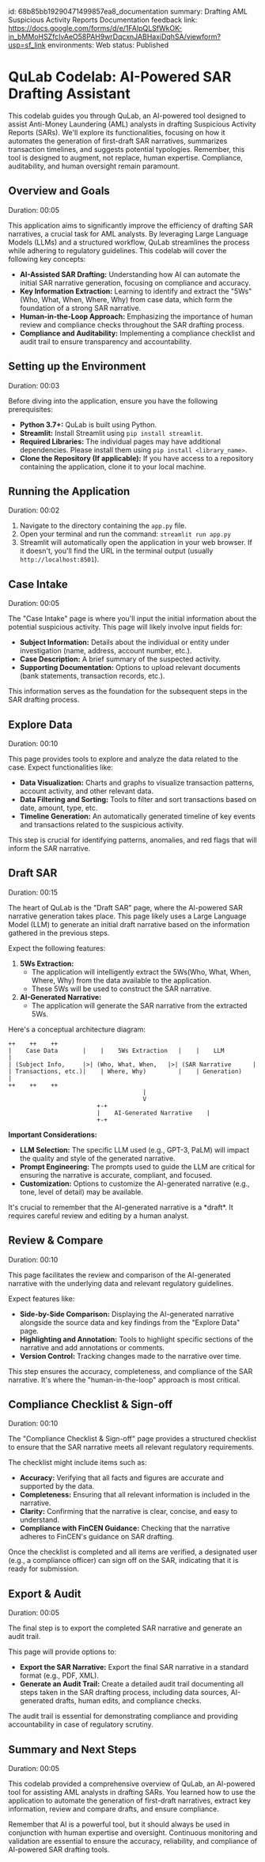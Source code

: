 id: 68b85bb19290471499857ea8_documentation
summary: Drafting AML Suspicious Activity Reports Documentation
feedback link: https://docs.google.com/forms/d/e/1FAIpQLSfWkOK-in_bMMoHSZfcIvAeO58PAH9wrDqcxnJABHaxiDqhSA/viewform?usp=sf_link
environments: Web
status: Published
# QuLab Codelab: AI-Powered SAR Drafting Assistant

This codelab guides you through QuLab, an AI-powered tool designed to assist Anti-Money Laundering (AML) analysts in drafting Suspicious Activity Reports (SARs). We'll explore its functionalities, focusing on how it automates the generation of first-draft SAR narratives, summarizes transaction timelines, and suggests potential typologies. Remember, this tool is designed to augment, not replace, human expertise.  Compliance, auditability, and human oversight remain paramount.

## Overview and Goals
Duration: 00:05

This application aims to significantly improve the efficiency of drafting SAR narratives, a crucial task for AML analysts. By leveraging Large Language Models (LLMs) and a structured workflow, QuLab streamlines the process while adhering to regulatory guidelines. This codelab will cover the following key concepts:

*   **AI-Assisted SAR Drafting:** Understanding how AI can automate the initial SAR narrative generation, focusing on compliance and accuracy.
*   **Key Information Extraction:**  Learning to identify and extract the "5Ws" (Who, What, When, Where, Why) from case data, which form the foundation of a strong SAR narrative.
*   **Human-in-the-Loop Approach:**  Emphasizing the importance of human review and compliance checks throughout the SAR drafting process.
*   **Compliance and Auditability:**  Implementing a compliance checklist and audit trail to ensure transparency and accountability.

## Setting up the Environment
Duration: 00:03

Before diving into the application, ensure you have the following prerequisites:

*   **Python 3.7+:** QuLab is built using Python.
*   **Streamlit:** Install Streamlit using `pip install streamlit`.
*   **Required Libraries:** The individual pages may have additional dependencies. Please install them using `pip install <library_name>`.
*   **Clone the Repository (If applicable):** If you have access to a repository containing the application, clone it to your local machine.

## Running the Application
Duration: 00:02

1.  Navigate to the directory containing the `app.py` file.
2.  Open your terminal and run the command: `streamlit run app.py`
3.  Streamlit will automatically open the application in your web browser. If it doesn't, you'll find the URL in the terminal output (usually `http://localhost:8501`).

## Case Intake
Duration: 00:05

The "Case Intake" page is where you'll input the initial information about the potential suspicious activity. This page will likely involve input fields for:

*   **Subject Information:** Details about the individual or entity under investigation (name, address, account number, etc.).
*   **Case Description:** A brief summary of the suspected activity.
*   **Supporting Documentation:**  Options to upload relevant documents (bank statements, transaction records, etc.).

This information serves as the foundation for the subsequent steps in the SAR drafting process.

## Explore Data
Duration: 00:10

This page provides tools to explore and analyze the data related to the case. Expect functionalities like:

*   **Data Visualization:** Charts and graphs to visualize transaction patterns, account activity, and other relevant data.
*   **Data Filtering and Sorting:** Tools to filter and sort transactions based on date, amount, type, etc.
*   **Timeline Generation:**  An automatically generated timeline of key events and transactions related to the suspicious activity.

This step is crucial for identifying patterns, anomalies, and red flags that will inform the SAR narrative.

## Draft SAR
Duration: 00:15

The heart of QuLab is the "Draft SAR" page, where the AI-powered SAR narrative generation takes place. This page likely uses a Large Language Model (LLM) to generate an initial draft narrative based on the information gathered in the previous steps.

Expect the following features:

1.  **5Ws Extraction:**
    *   The application will intelligently extract the 5Ws(Who, What, When, Where, Why) from the data available to the application.
    *   These 5Ws will be used to construct the SAR narrative.
2.  **AI-Generated Narrative:**
    *   The application will generate the SAR narrative from the extracted 5Ws.

Here's a conceptual architecture diagram:

```
++    ++    ++
|    Case Data       |    |    5Ws Extraction   |    |    LLM              |
| (Subject Info,     |>| (Who, What, When,   |>| (SAR Narrative      |
| Transactions, etc.)|    | Where, Why)         |    | Generation)         |
++    ++    ++
                                      |
                                      V
                         +-+
                         |    AI-Generated Narrative    |
                         +-+
```

**Important Considerations:**

*   **LLM Selection:** The specific LLM used (e.g., GPT-3, PaLM) will impact the quality and style of the generated narrative.
*   **Prompt Engineering:** The prompts used to guide the LLM are critical for ensuring the narrative is accurate, compliant, and focused.
*   **Customization:** Options to customize the AI-generated narrative (e.g., tone, level of detail) may be available.

<aside class="negative">
It's crucial to remember that the AI-generated narrative is a *draft*. It requires careful review and editing by a human analyst.
</aside>

## Review & Compare
Duration: 00:10

This page facilitates the review and comparison of the AI-generated narrative with the underlying data and relevant regulatory guidelines.

Expect features like:

*   **Side-by-Side Comparison:** Displaying the AI-generated narrative alongside the source data and key findings from the "Explore Data" page.
*   **Highlighting and Annotation:** Tools to highlight specific sections of the narrative and add annotations or comments.
*   **Version Control:**  Tracking changes made to the narrative over time.

This step ensures the accuracy, completeness, and compliance of the SAR narrative. It's where the "human-in-the-loop" approach is most critical.

## Compliance Checklist & Sign-off
Duration: 00:10

The "Compliance Checklist & Sign-off" page provides a structured checklist to ensure that the SAR narrative meets all relevant regulatory requirements.

The checklist might include items such as:

*   **Accuracy:** Verifying that all facts and figures are accurate and supported by the data.
*   **Completeness:** Ensuring that all relevant information is included in the narrative.
*   **Clarity:** Confirming that the narrative is clear, concise, and easy to understand.
*   **Compliance with FinCEN Guidance:**  Checking that the narrative adheres to FinCEN's guidance on SAR drafting.

Once the checklist is completed and all items are verified, a designated user (e.g., a compliance officer) can sign off on the SAR, indicating that it is ready for submission.

## Export & Audit
Duration: 00:05

The final step is to export the completed SAR narrative and generate an audit trail.

This page will provide options to:

*   **Export the SAR Narrative:** Export the final SAR narrative in a standard format (e.g., PDF, XML).
*   **Generate an Audit Trail:** Create a detailed audit trail documenting all steps taken in the SAR drafting process, including data sources, AI-generated drafts, human edits, and compliance checks.

The audit trail is essential for demonstrating compliance and providing accountability in case of regulatory scrutiny.

## Summary and Next Steps
Duration: 00:05

This codelab provided a comprehensive overview of QuLab, an AI-powered tool for assisting AML analysts in drafting SARs.  You learned how to use the application to automate the generation of first-draft narratives, extract key information, review and compare drafts, and ensure compliance.

Remember that AI is a powerful tool, but it should always be used in conjunction with human expertise and oversight. Continuous monitoring and validation are essential to ensure the accuracy, reliability, and compliance of AI-powered SAR drafting tools.

